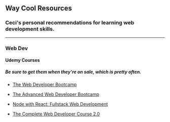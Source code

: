 ## Way Cool Resources
### Ceci's personal recommendations for learning web development skills.
---
### Web Dev
#### Udemy Courses
##### Be sure to get them when they're on sale, which is pretty often.
* [The Web Developer Bootcamp](https://www.udemy.com/the-web-developer-bootcamp)

* [The Advanced Web Developer Bootcamp](https://www.udemy.com/the-advanced-web-developer-bootcamp/)

* [Node with React: Fullstack Web Development](https://www.udemy.com/node-with-react-fullstack-web-development/)

* [The Complete Web Developer Course 2.0](https://www.udemy.com/the-complete-web-developer-course-2/)

